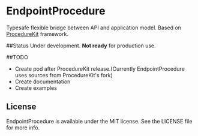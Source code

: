 # EndpointProcedure

<!--[![CI Status](http://img.shields.io/travis/git/EndpointProcedure.svg?style=flat)](https://travis-ci.org/git/EndpointProcedure)
[![Version](https://img.shields.io/cocoapods/v/EndpointProcedure.svg?style=flat)](http://cocoapods.org/pods/EndpointProcedure)
[![License](https://img.shields.io/cocoapods/l/EndpointProcedure.svg?style=flat)](http://cocoapods.org/pods/EndpointProcedure)
[![Platform](https://img.shields.io/cocoapods/p/EndpointProcedure.svg?style=flat)](http://cocoapods.org/pods/EndpointProcedure)-->

Typesafe flexible bridge between API and application model. Based on [ProcedureKit](https://github.com/ProcedureKit/ProcedureKit) framework.

##Status
Under development. **Not ready** for production use.

##TODO
* Create pod after ProcedureKit release.(Currently EndpointProcedure uses sources from ProcedureKit's fork)
* Create documentation
* Create examples

<!--## Requirements-->

<!--## Installation

EndpointProcedure is available through [CocoaPods](http://cocoapods.org). To install
it, simply add the following line to your Podfile:

```ruby
pod "EndpointProcedure"
```-->
<!--
## Author

Sviatoslav Yakymiv, sviatoslav.yakymiv@gmail.com-->

## License

EndpointProcedure is available under the MIT license. See the LICENSE file for more info.
